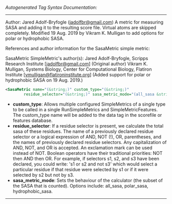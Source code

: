 <!-- THIS IS AN AUTOGENERATED FILE: Don't edit it directly, instead change the schema definition in the code itself. -->

_Autogenerated Tag Syntax Documentation:_

---
Author: Jared Adolf-Bryfogle (jadolfbr@gmail.com)
A metric for measuring SASA and adding it to the resulting score file. Virtual atoms are skipped completely. Modified 19 Aug. 2019 by Vikram K. Mulligan to add options for polar or hydrophobic SASA.

References and author information for the SasaMetric simple metric:

SasaMetric SimpleMetric's author(s):
Jared Adolf-Bryfogle, Scripps Research Institute [jadolfbr@gmail.com]  (Original author)
Vikram K. Mulligan, Systems Biology, Center for Computational Biology, Flatiron Institute [vmulligan@flatironinstitute.org]  (Added support for polar or hydrophobic SASA on 19 Aug. 2019.)

```xml
<SasaMetric name="(&string;)" custom_type="(&string;)"
        residue_selector="(&string;)" sasa_metric_mode="(all_sasa &string;)" />
```

-   **custom_type**: Allows multiple configured SimpleMetrics of a single type to be called in a single RunSimpleMetrics and SimpleMetricFeatures. 
 The custom_type name will be added to the data tag in the scorefile or features database.
-   **residue_selector**: If a residue selector is present, we calculate the total sasa of these residues. The name of a previously declared residue selector or a logical expression of AND, NOT (!), OR, parentheses, and the names of previously declared residue selectors. Any capitalization of AND, NOT, and OR is accepted. An exclamation mark can be used instead of NOT. Boolean operators have their traditional priorities: NOT then AND then OR. For example, if selectors s1, s2, and s3 have been declared, you could write: 's1 or s2 and not s3' which would select a particular residue if that residue were selected by s1 or if it were selected by s2 but not by s3.
-   **sasa_metric_mode**: Sets the behaviour of the calculator (the subset of the SASA that is counted).  Options include: all_sasa, polar_sasa, hydrophobic_sasa.

---
